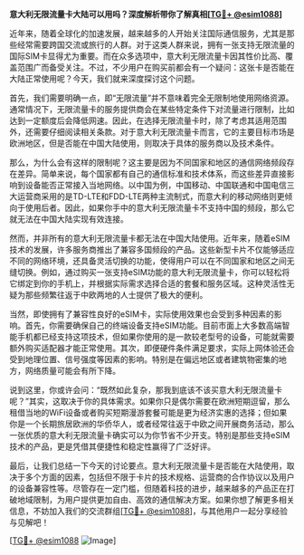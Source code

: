 **意大利无限流量卡大陆可以用吗？深度解析带你了解真相[[TG💪+ @esim1088](https://t.me/s/esim1088)]**

近年来，随着全球化的加速发展，越来越多的人开始关注国际通信服务，尤其是那些经常需要跨国交流或旅行的人群。对于这类人群来说，拥有一张支持无限流量的国际SIM卡显得尤为重要。而在众多选项中，意大利无限流量卡因其性价比高、覆盖范围广而备受关注。不过，不少用户在购买前都会有一个疑问：这张卡是否能在大陆正常使用呢？今天，我们就来深度探讨这个问题。

首先，我们需要明确一点，即“无限流量”并不意味着完全无限制地使用网络资源。通常情况下，无限流量卡的服务提供商会在某些特定条件下对流量进行限制，比如达到一定额度后会降低网速。因此，在选择无限流量卡时，除了考虑其适用范围外，还需要仔细阅读相关条款。对于意大利无限流量卡而言，它的主要目标市场是欧洲地区，但是否能在中国大陆使用，则取决于具体的服务商以及技术条件。

那么，为什么会有这样的限制呢？这主要是因为不同国家和地区的通信网络频段存在差异。简单来说，每个国家都有自己的通信标准和技术体系，而这些差异直接影响到设备能否正常接入当地网络。以中国为例，中国移动、中国联通和中国电信三大运营商采用的是TD-LTE和FDD-LTE两种主流制式，而意大利的移动网络则更倾向于使用后者。因此，如果你手中的意大利无限流量卡不支持中国的频段，那么它就无法在中国大陆实现有效连接。

然而，并非所有的意大利无限流量卡都无法在中国大陆使用。近年来，随着eSIM技术的发展，许多服务商推出了兼容多国频段的产品。这些新型卡片不仅能够适应不同的网络环境，还具备灵活切换的功能，使得用户可以在不同国家和地区之间无缝切换。例如，通过购买一张支持eSIM功能的意大利无限流量卡，你可以轻松将它绑定到你的手机上，并根据实际需求选择合适的套餐和服务区域。这种灵活性无疑为那些频繁往返于中欧两地的人士提供了极大的便利。

当然，即使拥有了兼容性良好的eSIM卡，实际使用效果也会受到多种因素的影响。首先，你需要确保自己的终端设备支持eSIM功能。目前市面上大多数高端智能手机都已经支持这项技术，但如果你使用的是一款较老型号的设备，可能就需要额外购买适配器才能正常使用。其次，即便硬件条件满足要求，实际上网体验还会受到地理位置、信号强度等因素的影响。特别是在偏远地区或者建筑物密集的地方，网络质量可能会有所下降。

说到这里，你或许会问：“既然如此复杂，那我到底该不该买意大利无限流量卡呢？”其实，这取决于你的具体需求。如果你只是偶尔需要在欧洲短期逗留，那么租借当地的WiFi设备或者购买短期漫游套餐可能是更为经济实惠的选择；但如果你是一个长期旅居欧洲的华侨华人，或者经常往返于中欧之间开展商务活动，那么一张优质的意大利无限流量卡确实可以为你节省不少开支。特别是那些支持eSIM技术的产品，更是凭借其便捷性和稳定性赢得了广泛好评。

最后，让我们总结一下今天的讨论要点。意大利无限流量卡是否能在大陆使用，取决于多个方面的因素，包括但不限于卡片的技术规格、运营商的合作协议以及用户的设备兼容性等。尽管存在一定门槛，但随着科技的进步，越来越多的产品正在打破地域限制，为用户提供更加自由、高效的通信解决方案。如果你想了解更多相关信息，不妨加入我们的交流群组[[TG💪+ @esim1088](https://t.me/s/esim1088)]，与其他用户一起分享经验与见解吧！

[[TG💪+ @esim1088](https://t.me/s/esim1088) ![Image](https://i.postimg.cc/4NQfJmqS/Snipaste-2025-05-13-00-14-12.png)]
